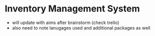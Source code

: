 # Inventory Management System

- will update with aims after brainstorm (check trello)
- also need to note lanugages used and additional packages as well
